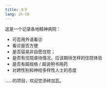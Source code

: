 ```yaml
---
title: 关于
lang: zh-CN
---
```


这是一个记录各地精神病院：

- 可否用外语看诊
- 看诊是否方便
- 是否容易非自愿住院；
- 是否有住院虐待情况，应该期待怎样的住院体验
- 是否有超规格 / 超说明书用药
- 对跨性别和神经多样性人士的态度

……的项目，欢迎您添砖加瓦。
